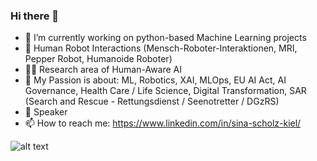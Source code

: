 ### Hi there 👋

- 🔭 I’m currently working on python-based Machine Learning projects
- :robot: Human Robot Interactions (Mensch-Roboter-Interaktionen, MRI, Pepper Robot, Humanoide Roboter)
- :woman_scientist: Research area of Human-Aware AI
- :compass: My Passion is about: ML, Robotics, XAI, MLOps, EU AI Act, AI Governance, Health Care / Life Science, Digital Transformation, SAR (Search and Rescue - Rettungsdienst / Seenotretter / DGzRS)
- :microphone: Speaker 
- 📫 How to reach me: https://www.linkedin.com/in/sina-scholz-kiel/


![alt text](https://github.com/sina2025/sina2025/blob/main/sina_und_pepper_1000134670.jpg?raw=true)



<!--
**sina2025/sina2025** is a ✨ _special_ ✨ repository because its `README.md` (this file) appears on your GitHub profile.

Here are some ideas to get you started:

- 🔭 I’m currently working on ...
- 🌱 I’m currently learning ...
- 👯 I’m looking to collaborate on ...
- 🤔 I’m looking for help with ...
- 💬 Ask me about ...
- 📫 How to reach me: ...
- 😄 Pronouns: ...
- ⚡ Fun fact: ...
-->
